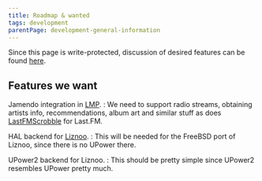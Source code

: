 ```yaml
---
title: Roadmap & wanted
tags: development
parentPage: development-general-information
---
```


Since this page is write-protected, discussion of desired features can
be found
[here](http://wiki.leechcraft.org/wiki/index.php/Roadmap_and_Features).

Features we want
----------------


Jamendo integration in [LMP](/plugins-lmp).
: We need to support radio streams, obtaining artists info,
  recommendations, album art and similar stuff as does
  [LastFMScrobble](/plugins-lastfmscrobble) for Last.FM.

HAL backend for [Liznoo](/plugins-liznoo).
: This will be needed for the FreeBSD port of Liznoo, since there is
  no UPower there.

UPower2 backend for Liznoo.
: This should be pretty simple since UPower2 resembles UPower
  pretty much.
